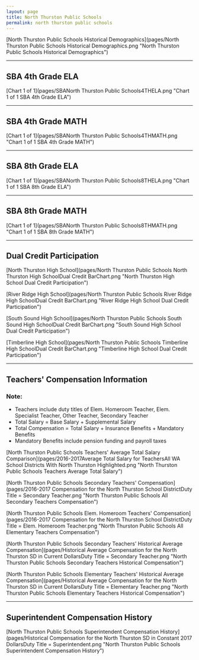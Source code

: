 ```yaml
---
layout: page
title: North Thurston Public Schools
permalink: north thurston public schools
---
```



[North Thurston Public Schools Historical Demographics](pages/North Thurston Public Schools Historical Demographics.png "North Thurston Public Schools Historical Demographics")

___

## SBA 4th Grade ELA

[Chart 1 of 1](pages/SBANorth Thurston Public Schools4THELA.png "Chart 1 of 1 SBA 4th Grade ELA")


___

## SBA 4th Grade MATH

[Chart 1 of 1](pages/SBANorth Thurston Public Schools4THMATH.png "Chart 1 of 1 SBA 4th Grade MATH")


___

## SBA 8th Grade ELA

[Chart 1 of 1](pages/SBANorth Thurston Public Schools8THELA.png "Chart 1 of 1 SBA 8th Grade ELA")


___

## SBA 8th Grade MATH

[Chart 1 of 1](pages/SBANorth Thurston Public Schools8THMATH.png "Chart 1 of 1 SBA 8th Grade MATH")


___

## Dual Credit Participation

[North Thurston High School](pages/North Thurston Public Schools North Thurston High SchoolDual Credit BarChart.png "North Thurston High School Dual Credit Participation")

[River Ridge High School](pages/North Thurston Public Schools River Ridge High SchoolDual Credit BarChart.png "River Ridge High School Dual Credit Participation")

[South Sound High School](pages/North Thurston Public Schools South Sound High SchoolDual Credit BarChart.png "South Sound High School Dual Credit Participation")

[Timberline High School](pages/North Thurston Public Schools Timberline High SchoolDual Credit BarChart.png "Timberline High School Dual Credit Participation")


___

## Teachers' Compensation Information
### Note:
- Teachers include duty titles of Elem. Homeroom Teacher, Elem. Specialist Teacher, Other Teacher, Secondary Teacher
- Total Salary = Base Salary + Supplemental Salary
- Total Compensation = Total Salary + Insurance Benefits + Mandatory Benefits
- Mandatory Benefits include pension funding and payroll taxes

[North Thurston Public Schools Teachers' Average Total Salary Comparison](pages/2016-2017Average Total Salary for TeachersAll WA School Districts With North Thurston Highlighted.png "North Thurston Public Schools Teachers Average Total Salary")

[North Thurston Public Schools Secondary Teachers' Compensation](pages/2016-2017 Compensation for the North Thurston School DistrictDuty Title = Secondary Teacher.png "North Thurston Public Schools All Secondary Teachers Compensation")

[North Thurston Public Schools Elem. Homeroom Teachers' Compensation](pages/2016-2017 Compensation for the North Thurston School DistrictDuty Title = Elem. Homeroom Teacher.png "North Thurston Public Schools All Elementary Teachers Compensation")

[North Thurston Public Schools Secondary Teachers' Historical Average Compensation](pages/Historical Average Compensation for the North Thurston SD in Current DollarsDuty Title = Secondary Teacher.png "North Thurston Public Schools Secondary Teachers Historical Compensation")

[North Thurston Public Schools Elementary Teachers' Historical Average Compensation](pages/Historical Average Compensation for the North Thurston SD in Current DollarsDuty Title = Elementary Teacher.png "North Thurston Public Schools Elementary Teachers Historical Compensation")


___

## Superintendent Compensation History

[North Thurston Public Schools Superintendent Compensation History](pages/Historical Compensation for the North Thurston SD in Constant 2017 DollarsDuty Title = Superintendent.png "North Thurston Public Schools Superintendent Compensation History")

